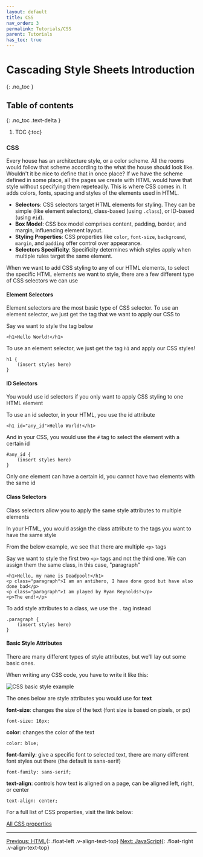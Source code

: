 ```yaml
---
layout: default
title: CSS
nav_order: 3
permalink: Tutorials/CSS
parent: Tutorials
has_toc: true
---
```


# Cascading Style Sheets Introduction
{: .no_toc }

## Table of contents
{: .no_toc .text-delta }

1. TOC
{:toc}

### CSS
Every house has an architecture style, or a color scheme. All the rooms would follow that scheme according to the what the house should look like. Wouldn't it be nice to define that in once place? If we have the scheme defined in some place, all the pages we create with HTML would have that style without  specifying them repeteadly. This is where CSS comes in. It adds colors, fonts, spacing and styles of the elements used in HTML.

- **Selectors**: CSS selectors target HTML elements for styling. They can be simple (like element selectors), class-based (using `.class`), or ID-based (using `#id`).
- **Box Model**: CSS box model comprises content, padding, border, and margin, influencing element layout.
- **Styling Properties**: CSS properties like `color`, `font-size`, `background`, `margin`, and `padding` offer control over appearance.
- **Selectors Specificity**: Specificity determines which styles apply when multiple rules target the same element.

When we want to add CSS styling to any of our HTML elements, to select the specific HTML elements we want to style, there are a few different type of CSS selectors we can use

#### **Element Selectors**

Element selectors are the most basic type of CSS selector. To use an element selector, we just get the tag that we want to apply our CSS to

Say we want to style the tag below

`<h1>Hello World!</h1>`

To use an element selector, we just get the tag `h1` and apply our CSS styles!

```
h1 {
    (insert styles here)
}
```

#### **ID Selectors**

You would use id selectors if you only want to apply CSS styling to one HTML element

To use an id selector, in your HTML, you use the id attribute

`<h1 id="any_id">Hello World!</h1>`

And in your CSS, you would use the `#` tag to select the element with a certain id

```
#any_id {
    (insert styles here)
}
```

Only one element can have a certain id, you cannot have two elements with the same id

#### **Class Selectors**

Class selectors allow you to apply the same style attributes to multiple elements

In your HTML, you would assign the class attribute to the tags you want to have the same style

From the below example, we see that there are multiple `<p>` tags

Say we want to style the first two `<p>` tags and not the third one. We can assign them the same class, in this case, "paragraph"

```
<h1>Hello, my name is Deadpool!</h1>
<p class="paragraph">I am an antihero, I have done good but have also done bad</p>
<p class="paragraph">I am played by Ryan Reynolds!</p>
<p>The end!</p>
```

To add style attributes to a class, we use the `.` tag instead

```
.paragraph {
    (insert styles here)
}
```

#### **Basic Style Attributes**

There are many different types of style attributes, but we'll lay out some basic ones.

When writing any CSS code, you have to write it like this:

![CSS basic style example](https://res.cloudinary.com/practicaldev/image/fetch/s--Uvc4p-Vs--/c_imagga_scale,f_auto,fl_progressive,h_900,q_auto,w_1600/https://dev-to-uploads.s3.amazonaws.com/uploads/articles/edojfcbz6sr7j0b2l6v1.jpg)

The ones below are style attributes you would use for **text**

**font-size**: changes the size of the text (font size is based on pixels, or px)

`font-size: 16px;`

**color**: changes the color of the text

`color: blue;`

**font-family**: give a specific font to selected text, there are many different font styles out there (the default is sans-serif)

`font-family: sans-serif;`

**text-align**: controls how text is aligned on a page, can be aligned left, right, or center

`text-align: center;`

For a full list of CSS properties, visit the link below:

[All CSS properties](https://www.dofactory.com/css/properties)

_______________________________________________________________

[Previous: HTML](HTML){: .float-left .v-align-text-top}
[Next: JavaScript](JS){: .float-right .v-align-text-top}
